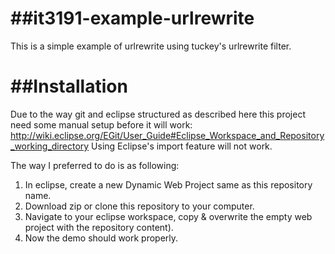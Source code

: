 ##it3191-example-urlrewrite
===========================

This is a simple example of urlrewrite using tuckey's urlrewrite filter.

##Installation
==============
Due to the way git and eclipse structured as described here this project need some manual setup before it will work: http://wiki.eclipse.org/EGit/User_Guide#Eclipse_Workspace_and_Repository_working_directory
Using Eclipse's import feature will not work.

The way I preferred to do is as following:

1. In eclipse, create a new Dynamic Web Project same as this repository name.
2. Download zip or clone this repository to your computer.
3. Navigate to your eclipse workspace, copy & overwrite the empty web project with the repository content).
4. Now the demo should work properly.
